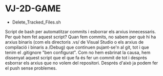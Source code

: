 # VJ-2D-GAME
* Delete_Tracked_Files.sh
  
Script de bash per automatitzar commits i esborrar els arxius innecessaris. Per què hem fet aquest script? Quan fem commits, no sabem per què hi ha arxius binaris (com els directoris .vs/ de Visual Studio o els arxius de compilació i binaris a /Debug) que continuen pujant-se'n al git, tot i que tenim el .gitignore "ben configurat". Com no hem esbrinat la causa, hem dissenyat aquest script que el que fa és fer un commit de tot i després esborrar els arxius que no volem del repositori. Després d'això ja podem fer el push sense problemes. 
